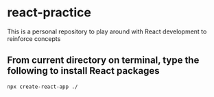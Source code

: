 # react-practice
This is a personal repository to play around with React development to reinforce concepts
## From current directory on terminal, type the following to install React packages
```npx create-react-app ./  ```
